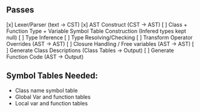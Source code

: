 ## Passes
[x] Lexer/Parser (text -> CST)
[x] AST Construct (CST -> AST)
[ ] Class + Function Type + Variable Symbol Table Construction (Infered types kept null)
[ ] Type Inference
[ ] Type Resolving/Checking
[ ] Transform Operator Overrides (AST -> AST)
[ ] Closure Handling / Free variables (AST -> AST)
[ ] Generate Class Descriptions (Class Tables -> Output)
[ ] Generate Function Code (AST -> Output)

## Symbol Tables Needed:
- Class name symbol table
- Global Var and function tables
- Local var and function tables

